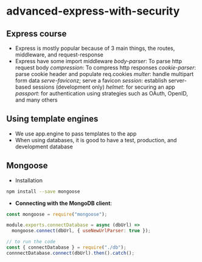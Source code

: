 # advanced-express-with-security

## Express course

- Express is mostly popular because of 3 main things, the routes, middleware, and request-response
- Express have some import middleware
  _body-parser_: To parse http request body
  _compression_: To compress http responses
  _cookie-parser_: parse cookie header and populate req.cookies
  _multer_: handle multipart form data
  *serve-favicon*z; serve a favicon
  _session_: establish server-based sessions (development only)
  _helmet_: for securing an app
  _passport_: for authentication using strategies such as OAuth, OpenID, and many others

## Using template engines

- We use app.engine to pass templates to the app
- When using databases, it is good to have a test, production, and development database

## Mongoose

- Installation

```bash
npm install --save mongoose
```

- **Connecting with the MongoDB client**:

```javascript
const mongoose = require("mongoose");

module.exports.connectDatabase = async (dbUrl) =>
  mongoose.connect(dbUrl, { useNewUrlParser: true });

// to run the code
const { connectDatabase } = require("./db");
connnectDatabase.connect(dbUrl).then().catch();
```
